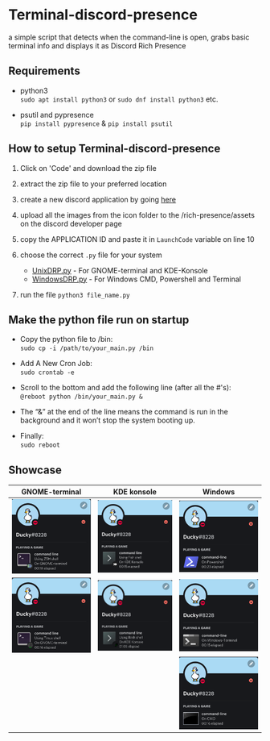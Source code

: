# Terminal-discord-presence
a simple script that detects when the command-line is open, grabs basic terminal info and displays it as Discord Rich Presence

## Requirements
- python3<br>
`sudo apt install python3` or 
`sudo dnf install python3` etc.

- psutil and pypresence<br>
`pip install pypresence` & `pip install psutil`

## How to setup Terminal-discord-presence
1. Click on 'Code' and download the zip file
2. extract the zip file to your preferred location
3. create a new discord application by going [here][herelink]
4. upload all the images from the icon folder to the /rich-presence/assets on the discord developer page
5. copy the APPLICATION ID and paste it in `LaunchCode` variable on line 10
6. choose the correct `.py` file for your system 
    * <u>UnixDRP.py</u> - For GNOME-terminal and KDE-Konsole
    * <u>WindowsDRP.py</u> - For Windows CMD, Powershell and Terminal
 
7. run the file `python3 file_name.py`

## Make the python file run on startup
- Copy the python file to /bin:<br>
`sudo cp -i /path/to/your_main.py /bin`

- Add A New Cron Job:<br>
`sudo crontab -e`

- Scroll to the bottom and add the following line (after all the #'s):<br>
`@reboot python /bin/your_main.py &`

- The “&” at the end of the line means the command is run in the background and it won’t stop the system booting up.

- Finally:<br>
`sudo reboot`

## Showcase 

GNOME-terminal             |KDE konsole               |Windows
:-------------------------:|:-------------------------: |:-------------------------:
![GNOME-terminal ZSH](/showcase/1.png) | ![KDE konsole fish](/showcase/3.png) | ![powershell](/showcase/5.png)
![GNOME-terminal Tmux](/showcase/4.png) | ![KDE konsole Bash](/showcase/2.png) | ![Windowsterminal](/showcase/6.png)
| | | ![cmd](/showcase/7.png)

<!-- Resources -->

[herelink]: https://discord.com/developers/applications/